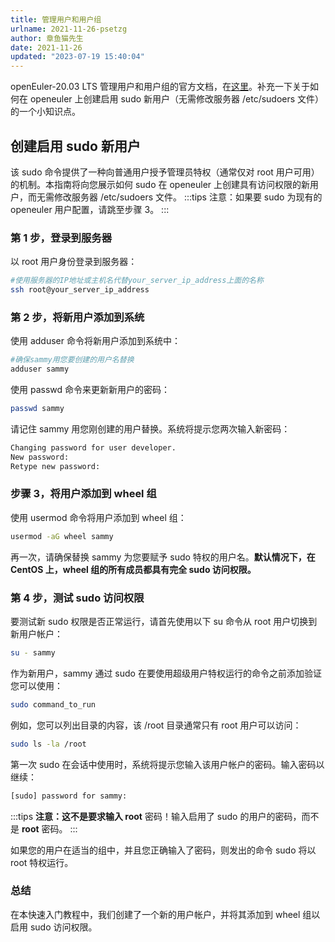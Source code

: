 ```yaml
---
title: 管理用户和用户组
urlname: 2021-11-26-psetzg
author: 章鱼猫先生
date: 2021-11-26
updated: "2023-07-19 15:40:04"
---
```


openEuler-20.03 LTS 管理用户和用户组的官方文档，在[这里](https://docs.openeuler.org/zh/docs/20.03_LTS/docs/Administration/%E7%AE%A1%E7%90%86%E7%94%A8%E6%88%B7%E5%92%8C%E7%94%A8%E6%88%B7%E7%BB%84.html)。补充一下关于如何在 openeuler 上创建启用 sudo 新用户（无需修改服务器 /etc/sudoers 文件）的一个小知识点。

## 创建启用 sudo 新用户

该 sudo 命令提供了一种向普通用户授予管理员特权（通常仅对 root 用户可用）的机制。本指南将向您展示如何 sudo 在 openeuler 上创建具有访问权限的新用户，而无需修改服务器 /etc/sudoers 文件。
:::tips
注意：如果要 sudo 为现有的 openeuler 用户配置，请跳至步骤 3。
:::

### 第 1 步，登录到服务器

以 root 用户身份登录到服务器：

```bash
#使用服务器的IP地址或主机名代替your_server_ip_address上面的名称
ssh root@your_server_ip_address
```

### 第 2 步，将新用户添加到系统

使用 adduser 命令将新用户添加到系统中：

```bash
#确保sammy用您要创建的用户名替换
adduser sammy
```

使用 passwd 命令来更新新用户的密码：

```bash
passwd sammy
```

请记住 sammy 用您刚创建的用户替换。系统将提示您两次输入新密码：

```bash
Changing password for user developer.
New password:
Retype new password:
```

### 步骤 3，将用户添加到 wheel 组

使用 usermod 命令将用户添加到 wheel 组：

```bash
usermod -aG wheel sammy
```

再一次，请确保替换 sammy 为您要赋予 sudo 特权的用户名。**默认情况下，在 CentOS 上，wheel 组的所有成员都具有完全 sudo 访问权限。**

### 第 4 步，测试 sudo 访问权限

要测试新 sudo 权限是否正常运行，请首先使用以下 su 命令从 root 用户切换到新用户帐户：

```bash
su - sammy
```

作为新用户，sammy 通过 sudo 在要使用超级用户特权运行的命令之前添加验证您可以使用：

```bash
sudo command_to_run
```

例如，您可以列出目录的内容，该 /root 目录通常只有 root 用户可以访问：

```bash
sudo ls -la /root
```

第一次 sudo 在会话中使用时，系统将提示您输入该用户帐户的密码。输入密码以继续：

```bash
[sudo] password for sammy:
```

:::tips
**注意：**这不是要求输入** root** 密码！输入启用了 sudo 的用户的密码，而不是 **root** 密码。
:::

如果您的用户在适当的组中，并且您正确输入了密码，则发出的命令 sudo 将以 root 特权运行。

### 总结

在本快速入门教程中，我们创建了一个新的用户帐户，并将其添加到 wheel 组以启用 sudo 访问权限。

###
